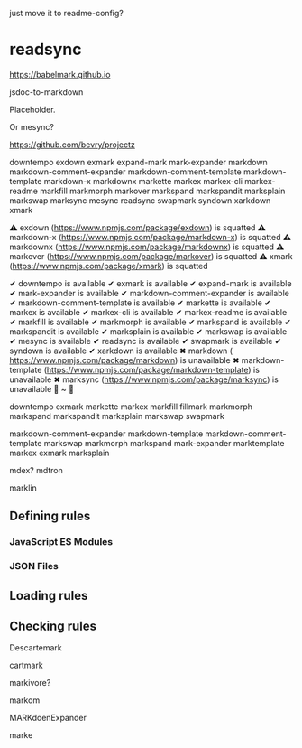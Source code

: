 just move it to readme-config?

# readsync

https://babelmark.github.io

jsdoc-to-markdown

Placeholder.

Or mesync?

https://github.com/bevry/projectz

downtempo exdown exmark expand-mark mark-expander markdown markdown-comment-expander markdown-comment-template markdown-template markdown-x markdownx markette markex markex-cli markex-readme markfill markmorph markover markspand markspandit marksplain markswap marksync mesync readsync swapmark syndown xarkdown xmark

⚠ exdown (​https://www.npmjs.com/package/exdown​) is squatted
⚠ markdown-x (​https://www.npmjs.com/package/markdown-x​) is squatted
⚠ markdownx (​https://www.npmjs.com/package/markdownx​) is squatted
⚠ markover (​https://www.npmjs.com/package/markover​) is squatted
⚠ xmark (​https://www.npmjs.com/package/xmark​) is squatted

✔ downtempo is available
✔ exmark is available
✔ expand-mark is available
✔ mark-expander is available
✔ markdown-comment-expander is available
✔ markdown-comment-template is available
✔ markette is available
✔ markex is available
✔ markex-cli is available
✔ markex-readme is available
✔ markfill is available
✔ markmorph is available
✔ markspand is available
✔ markspandit is available
✔ marksplain is available
✔ markswap is available
✔ mesync is available
✔ readsync is available
✔ swapmark is available
✔ syndown is available
✔ xarkdown is available
✖ markdown (​https://www.npmjs.com/package/markdown​) is unavailable
✖ markdown-template (​https://www.npmjs.com/package/markdown-template​) is unavailable
✖ marksync (​https://www.npmjs.com/package/marksync​) is unavailable
 ~ ❯

downtempo
exmark
markette
markex
markfill
fillmark
markmorph
markspand
markspandit
marksplain
markswap
swapmark

markdown-comment-expander
markdown-template
markdown-comment-template
markswap
markmorph
markspand
mark-expander
marktemplate
markex
exmark
marksplain

mdex?
mdtron

marklin

## Defining rules

### JavaScript ES Modules

### JSON Files

## Loading rules

## Checking rules

Descartemark

cartmark

markivore?

markom

MARKdoenExpander

marke
